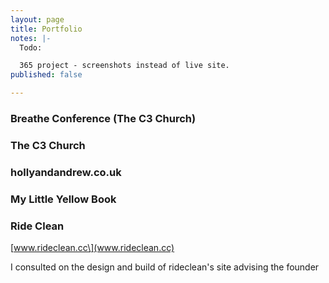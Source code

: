```yaml
---
layout: page
title: Portfolio
notes: |-
  Todo:

  365 project - screenshots instead of live site.
published: false

---
```


### Breathe Conference (The C3 Church)

### The C3 Church

### hollyandandrew.co.uk

### My Little Yellow Book

### Ride Clean

\[www.rideclean.cc\](www.rideclean.cc)

I consulted on the design and build of rideclean's site advising the founder